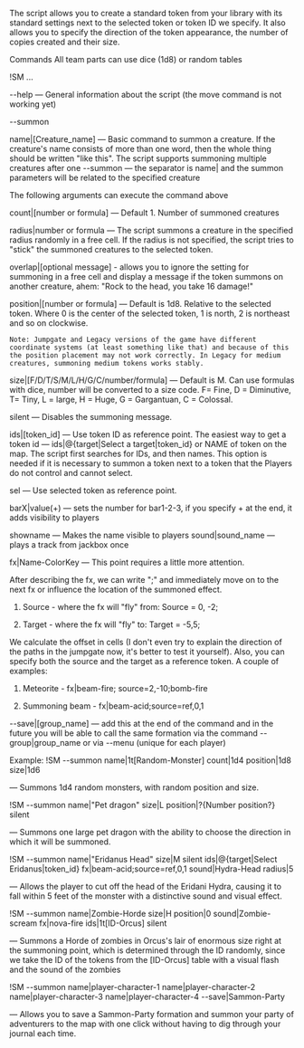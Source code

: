 The script allows you to create a standard token from your library with its standard settings next to the selected token or token ID we specify. It also allows you to specify the direction of the token appearance, the number of copies created and their size.

Commands
All team parts can use dice (1d8) or random tables

!SM ...

--help — General information about the script (the move command is not working yet)

--summon

name|[Creature_name] — Basic command to summon a creature. If the creature's name consists of more than one word, then the whole thing should be written "like this". The script supports summoning multiple creatures after one --summon — the separator is name| and the summon parameters will be related to the specified creature

The following arguments can execute the command above

count|[number or formula] — Default 1. Number of summoned creatures

radius|number or formula — The script summons a creature in the specified radius randomly in a free cell. If the radius is not specified, the script tries to "stick" the summoned creatures to the selected token.

overlap|[optional message] - allows you to ignore the setting for summoning in a free cell and display a message if the token summons on another creature, ahem: "Rock to the head, you take 16 damage!"

position|[number or formula] — Default is 1d8. Relative to the selected token. Where 0 is the center of the selected token, 1 is north, 2 is northeast and so on clockwise. 

    Note: Jumpgate and Legacy versions of the game have different coordinate systems (at least something like that) and because of this the position placement may not work correctly. In Legacy for medium creatures, summoning medium tokens works stably.

size|[F/D/T/S/M/L/H/G/C/number/formula] — Default is M. Can use formulas with dice, number will be converted to a size code. F= Fine, D = Diminutive, T= Tiny, L = large, H = Huge, G = Gargantuan, C = Colossal.

silent — Disables the summoning message.

ids|[token_id] — Use token ID as reference point. The easiest way to get a token id — ids|@{target|Select a target|token_id} or NAME of token on the map. The script first searches for IDs, and then names. This option is needed if it is necessary to summon a token next to a token that the Players do not control and cannot select.


sel — Use selected token as reference point.

barX|value(+) — sets the number for bar1-2-3, if you specify + at the end, it adds visibility to players

showname — Makes the name visible to players
sound|sound_name — plays a track from jackbox once

fx|Name-ColorKey — This point requires a little more attention.

After describing the fx, we can write ";" and immediately move on to the next fx or influence the location of the summoned effect.

1) Source - where the fx will "fly" from: Source = 0, -2;

2) Target - where the fx will "fly" to: Target = -5,5;

We calculate the offset in cells (I don't even try to explain the direction of the paths in the jumpgate now, it's better to test it yourself). Also, you can specify both the source and the target as a reference token. A couple of examples:

1) Meteorite - fx|beam-fire; source=2,-10;bomb-fire

2) Summoning beam - fx|beam-acid;source=ref,0,1

--save|[group_name] — add this at the end of the command and in the future you will be able to call the same formation via the command --group|group_name or via --menu (unique for each player)

Example:
!SM --summon name|1t[Random-Monster] count|1d4 position|1d8 size|1d6

— Summons 1d4 random monsters, with random position and size.

!SM --summon name|"Pet dragon" size|L position|?{Number position?} silent 

— Summons one large pet dragon with the ability to choose the direction in which it will be summoned.

!SM --summon name|"Eridanus Head" size|M silent ids|@{target|Select Eridanus|token_id} fx|beam-acid;source=ref,0,1 sound|Hydra-Head radius|5

— Allows the player to cut off the head of the Eridani Hydra, causing it to fall within 5 feet of the monster with a distinctive sound and visual effect.

!SM --summon name|Zombie-Horde size|H position|0 sound|Zombie-scream fx|nova-fire ids|1t[ID-Orcus] silent

— Summons a Horde of zombies in Orcus's lair of enormous size right at the summoning point, which is determined through the ID randomly, since we take the ID of the tokens from the [ID-Orcus] table with a visual flash and the sound of the zombies

!SM --summon name|player-character-1 name|player-character-2 name|player-character-3 name|player-character-4 --save|Sammon-Party

— Allows you to save a Sammon-Party formation and summon your party of adventurers to the map with one click without having to dig through your journal each time.
